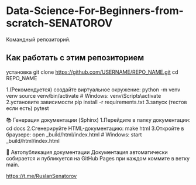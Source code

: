 # Data-Science-For-Beginners-from-scratch-SENATOROV
Командный репозиторий.
## Как работать с этим репозиторием

установка
git clone https://github.com/USERNAME/REPO_NAME.git
cd REPO_NAME

1.(Рекомендуется) создайте виртуальное окружение:
python -m venv venv
source venv/bin/activate  # Windows: venv\Scripts\activate
2.установите зависимости
pip install -r requirements.txt
3.запуск (тестов если есть)
pytest

📚 Генерация документации (Sphinx)
1.Перейдите в папку документации:
cd docs
2.Сгенерируйте HTML-документацию:
make html
3.Откройте в браузере:
open _build/html/index.html  # Windows: start _build/html/index.html


🚀 Автопубликация документации
Документация автоматически собирается и публикуется на GitHub Pages при каждом коммите в ветку main.

https://t.me/RuslanSenatorov

